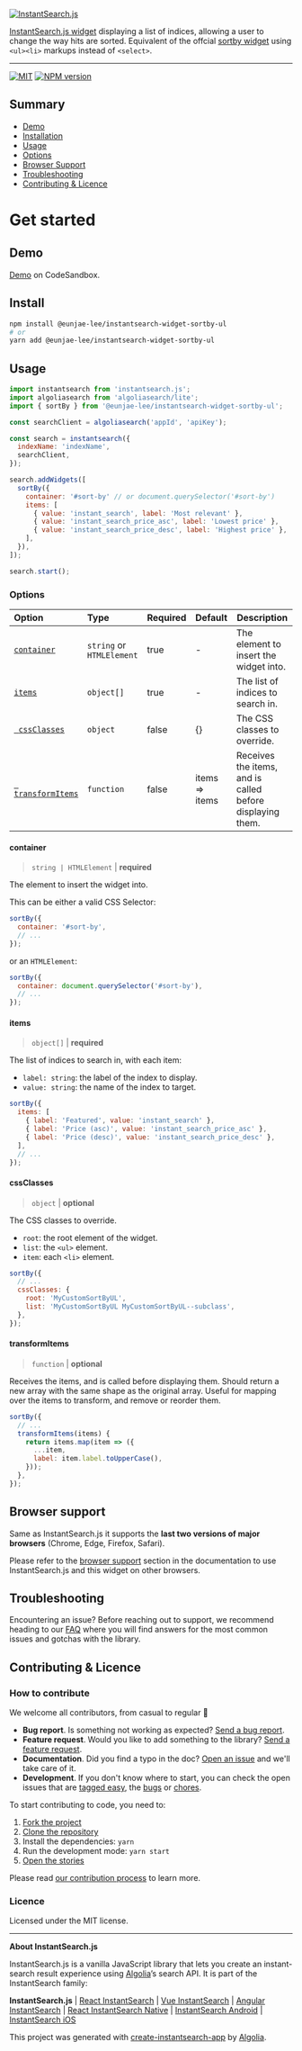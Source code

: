 <p align="left">
  <a href="https://www.algolia.com/doc/guides/building-search-ui/what-is-instantsearch/js/">
    <img alt="InstantSearch.js" src="https://i.ibb.co/60fJjFy/Widget-banner-tmp.png">
  </a>
</p>

[InstantSearch.js widget](https://www.algolia.com/?utm_source=instantsearch.js&utm_campaign=repository) displaying a list of indices, allowing a user to change the way hits are sorted. Equivalent of the offcial [sortby widget](https://www.algolia.com/doc/api-reference/widgets/sort-by/js/) using `<ul><li>` markups instead of `<select>`.

---

[![MIT](https://img.shields.io/npm/l/@eunjae-lee/instantsearch-widget-sortby-ul)](./LICENSE) [![NPM version](http://img.shields.io/npm/v/@eunjae-lee/instantsearch-widget-sortby-ul.svg)](https://npmjs.org/package/@eunjae-lee/instantsearch-widget-sortby-ul)

## Summary

- [Demo](#demo)
- [Installation](#install)
- [Usage](#usage)
- [Options](#options)
- [Browser Support](#browser-support)
- [Troubleshooting](#Troubleshooting)
- [Contributing & Licence](#contributing--licence)

# Get started

## Demo

[Demo](https://codesandbox.io/s/github/eunjae-lee/js-sort-by/tree/main/example?file=/index.ts) on CodeSandbox.

## Install

```bash
npm install @eunjae-lee/instantsearch-widget-sortby-ul
# or
yarn add @eunjae-lee/instantsearch-widget-sortby-ul
```

## Usage

```js
import instantsearch from 'instantsearch.js';
import algoliasearch from 'algoliasearch/lite';
import { sortBy } from '@eunjae-lee/instantsearch-widget-sortby-ul';

const searchClient = algoliasearch('appId', 'apiKey');

const search = instantsearch({
  indexName: 'indexName',
  searchClient,
});

search.addWidgets([
  sortBy({
    container: '#sort-by' // or document.querySelector('#sort-by')
    items: [
      { value: 'instant_search', label: 'Most relevant' },
      { value: 'instant_search_price_asc', label: 'Lowest price' },
      { value: 'instant_search_price_desc', label: 'Highest price' },
    ],
  }),
]);

search.start();
```

### Options

| Option | Type | Required | Default | Description |
| :-- | :-- | :-- | :-- | --- |
| [`container`](#container) | `string` or `HTMLElement` | true | - | The element to insert the widget into. |
| [`items`](#items) | `object[]` | true | - | The list of indices to search in. |
| [` cssClasses`](#cssclasses) | `object` | false | {} | The CSS classes to override. |
| [` transformItems`](#transformitems) | `function` | false | items => items | Receives the items, and is called before displaying them. |

#### container

> `string | HTMLElement` | **required**

The element to insert the widget into.

This can be either a valid CSS Selector:

```js
sortBy({
  container: '#sort-by',
  // ...
});
```

or an `HTMLElement`:

```js
sortBy({
  container: document.querySelector('#sort-by'),
  // ...
});
```

#### items

> `object[]` | **required**

The list of indices to search in, with each item:

- `label: string`: the label of the index to display.
- `value: string`: the name of the index to target.

```js
sortBy({
  items: [
    { label: 'Featured', value: 'instant_search' },
    { label: 'Price (asc)', value: 'instant_search_price_asc' },
    { label: 'Price (desc)', value: 'instant_search_price_desc' },
  ],
  // ...
});
```

#### cssClasses

> `object` | **optional**

The CSS classes to override.

- `root`: the root element of the widget.
- `list`: the `<ul>` element.
- `item`: each `<li>` element.

```js
sortBy({
  // ...
  cssClasses: {
    root: 'MyCustomSortByUL',
    list: 'MyCustomSortByUL MyCustomSortByUL--subclass',
  },
});
```

#### transformItems

> `function` | **optional**

Receives the items, and is called before displaying them. Should return a new array with the same shape as the original array. Useful for mapping over the items to transform, and remove or reorder them.

```js
sortBy({
  // ...
  transformItems(items) {
    return items.map(item => ({
      ...item,
      label: item.label.toUpperCase(),
    }));
  },
});
```

## Browser support

Same as InstantSearch.js it supports the **last two versions of major browsers** (Chrome, Edge, Firefox, Safari).

Please refer to the [browser support](https://www.algolia.com/doc/guides/building-search-ui/installation/js/#browser-support) section in the documentation to use InstantSearch.js and this widget on other browsers.

## Troubleshooting

Encountering an issue? Before reaching out to support, we recommend heading to our [FAQ](https://www.algolia.com/doc/guides/building-search-ui/troubleshooting/faq/js/) where you will find answers for the most common issues and gotchas with the library.

## Contributing & Licence

### How to contribute

We welcome all contributors, from casual to regular 💙

- **Bug report**. Is something not working as expected? [Send a bug report](https://github.com/eunjae-lee/js-sort-by/issues/new?template=Bug_report.md).
- **Feature request**. Would you like to add something to the library? [Send a feature request](https://github.com/eunjae-lee/js-sort-by/issues/new?template=Feature_request.md).
- **Documentation**. Did you find a typo in the doc? [Open an issue](https://github.com/eunjae-lee/js-sort-by/issues/new) and we'll take care of it.
- **Development**. If you don't know where to start, you can check the open issues that are [tagged easy](https://github.com/eunjae-lee/js-sort-by/issues?q=is%3Aopen+is%3Aissue+label%3A%22Difficulty%3A++++++%E2%9D%84%EF%B8%8F+easy%22), the [bugs](https://github.com/eunjae-lee/js-sort-by/issues?q=is%3Aissue+is%3Aopen+label%3A%22%E2%9D%A4+Bug%22) or [chores](https://github.com/eunjae-lee/js-sort-by/issues?q=is%3Aissue+is%3Aopen+label%3A%22%E2%9C%A8+Chore%22).

To start contributing to code, you need to:

1.  [Fork the project](https://help.github.com/articles/fork-a-repo/)
1.  [Clone the repository](https://help.github.com/articles/cloning-a-repository/)
1.  Install the dependencies: `yarn`
1.  Run the development mode: `yarn start`
1.  [Open the stories](http://localhost:3000)

Please read [our contribution process](CONTRIBUTING.md) to learn more.

### Licence
Licensed under the MIT license.

---

**About InstantSearch.js**

InstantSearch.js is a vanilla JavaScript library that lets you create an instant-search result experience using [Algolia][algolia-website]’s search API. It is part of the InstantSearch family:

**InstantSearch.js** | [React InstantSearch][react-instantsearch-github] | [Vue InstantSearch][vue-instantsearch-github] | [Angular InstantSearch][instantsearch-angular-github] | [React InstantSearch Native][react-instantsearch-github] | [InstantSearch Android][instantsearch-android-github] | [InstantSearch iOS][instantsearch-ios-github]

This project was generated with [create-instantsearch-app](https://github.com/algolia/create-instantsearch-app) by [Algolia](https://algolia.com).

<!-- Links -->

[algolia-website]: https://www.algolia.com/?utm_source=instantsearch.js-widget&utm_campaign=repository
[react-instantsearch-github]: https://github.com/algolia/react-instantsearch/
[vue-instantsearch-github]: https://github.com/algolia/vue-instantsearch
[instantsearch-android-github]: https://github.com/algolia/instantsearch-android
[instantsearch-ios-github]: https://github.com/algolia/instantsearch-ios
[instantsearch-angular-github]: https://github.com/algolia/angular-instantsearch
